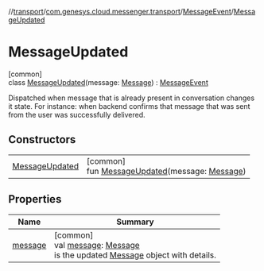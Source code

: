 //[transport](../../../../index.md)/[com.genesys.cloud.messenger.transport](../../index.md)/[MessageEvent](../index.md)/[MessageUpdated](index.md)

# MessageUpdated

[common]\
class [MessageUpdated](index.md)(message: [Message](../../-message/index.md)) : [MessageEvent](../index.md)

Dispatched when message that is already present in conversation changes it state. For instance: when backend confirms that message that was sent from the user was successfully delivered.

## Constructors

| | |
|---|---|
| [MessageUpdated](-message-updated.md) | [common]<br>fun [MessageUpdated](-message-updated.md)(message: [Message](../../-message/index.md)) |

## Properties

| Name | Summary |
|---|---|
| [message](message.md) | [common]<br>val [message](message.md): [Message](../../-message/index.md)<br>is the updated [Message](../../-message/index.md) object with details. |
